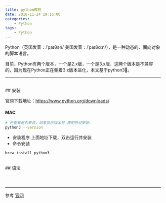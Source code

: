 ```yaml
---
title: python教程
date: 2018-11-24 19:16:00
categories: 
    - Python
tags:
    - Python
---
```


Python（英国发音：/ˈpaɪθən/ 美国发音：/ˈpaɪθɑːn/），是一种动态的、面向对象的脚本语言。

目前，Python有两个版本，一个是2.x版，一个是3.x版，这两个版本是不兼容的，因为现在Python正在朝着3.x版本进化，本文基于python3。

<!-- more -->
---

<br/>
## 安装

官网下载地址：https://www.python.org/downloads/

#### MAC



```bash
# 先查看是否安装，如果显示版本号 表明已经安装: 
python3 --version
```


- 安装程序
上面地址下载，双击运行并安装
- 命令安装
```
brew install python3
```



<br/>
## 语法



### 


<br/>

---
参考
[官网](https://www.python.org/)